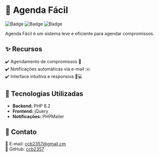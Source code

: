 # 📅 Agenda Fácil

![Badge](https://img.shields.io/badge/PHP-8.2-blue?style=for-the-badge&logo=php) 
![Badge](https://img.shields.io/badge/jQuery-3.7-blue?style=for-the-badge&logo=jquery) 
![Badge](https://img.shields.io/badge/Bootstrap-5-blue?style=for-the-badge&logo=bootstrap)

Agenda Fácil é um sistema leve e eficiente para agendar compromissos.

## ✨ Recursos
✔️ Agendamento de compromissos 📅  
✔️ Notificações automáticas via e-mail ✉️  
✔️ Interface intuitiva e responsiva 📱💻  

## 🚀 Tecnologias Utilizadas
- **Backend:** PHP 8.2
- **Frontend:** jQuery
- **Notificações:** PHPMailer

## 📩 Contato
📧 E-mail: [ccb2357@gmail.cm](mailto:ccb2357@gmail.cm)  
🐙 GitHub: [ccb2357](https://github.com/ccb2357)
